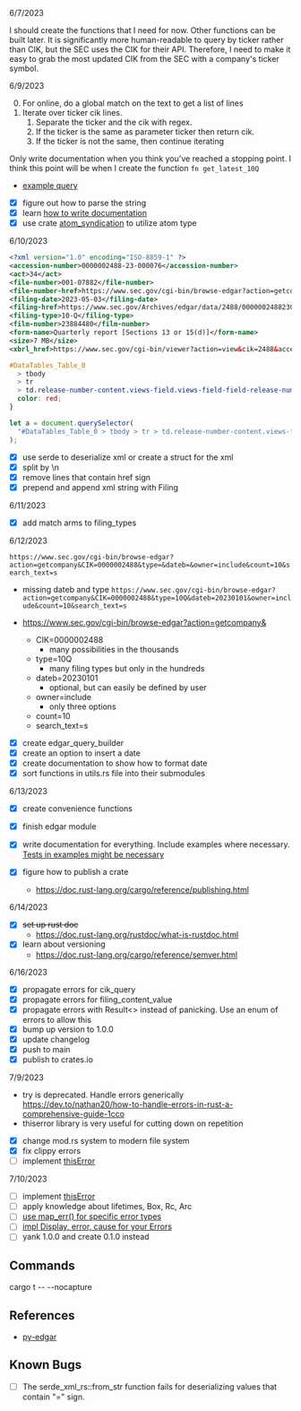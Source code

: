 6/7/2023

I should create the functions that I need for now.
Other functions can be built later.
It is significantly more human-readable to query by ticker rather than CIK, but the SEC uses the CIK for their API. Therefore, I need to make it easy to grab the most updated CIK from the SEC with a company's ticker symbol.

6/9/2023

0. For online, do a global match on the text to get a list of lines
1. Iterate over ticker cik lines.
   1. Separate the ticker and the cik with regex.
   2. If the ticker is the same as parameter ticker then return cik.
   3. If the ticker is not the same, then continue iterating

Only write documentation when you think you've reached a stopping point.
I think this point will be when I create the function `fn get_latest_10Q`

- [example query](https://www.sec.gov/cgi-bin/browse-edgar?action=getcompany&CIK=0000002488&type=10-K&count=10&output=atom)

- [x] figure out how to parse the string
- [x] learn [how to write documentation](https://doc.rust-lang.org/rustdoc/write-documentation/what-to-include.html)
- [x] use crate [atom_syndication](https://crates.io/crates/atom_syndication) to utilize atom type

6/10/2023

```xml
<?xml version="1.0" encoding="ISO-8859-1" ?>
<accession-number>0000002488-23-000076</accession-number>
<act>34</act>
<file-number>001-07882</file-number>
<file-number-href>https://www.sec.gov/cgi-bin/browse-edgar?action=getcompany&filenum=001-07882&owner=include&count=10</file-number-href>
<filing-date>2023-05-03</filing-date>
<filing-href>https://www.sec.gov/Archives/edgar/data/2488/000000248823000076/0000002488-23-000076-index.htm</filing-href>
<filing-type>10-Q</filing-type>
<film-number>23884480</film-number>
<form-name>Quarterly report [Sections 13 or 15(d)]</form-name>
<size>7 MB</size>
<xbrl_href>https://www.sec.gov/cgi-bin/viewer?action=view&cik=2488&accession_number=0000002488-23-000076&xbrl_type=v</xbrl_href>
```

```css
#DataTables_Table_0
  > tbody
  > tr
  > td.release-number-content.views-field.views-field-field-release-number.is-active.sorting_1 {
  color: red;
}
```

```js
let a = document.querySelector(
  "#DataTables_Table_0 > tbody > tr > td.release-number-content.views-field.views-field-field-release-number.is-active.sorting_1"
);
```

- [x] use serde to deserialize xml or create a struct for the xml
- [x] split by \n
- [x] remove lines that contain href sign
- [x] prepend and append xml string with Filing

6/11/2023

- [x] add match arms to filing_types

6/12/2023

`https://www.sec.gov/cgi-bin/browse-edgar?action=getcompany&CIK=0000002488&type=&dateb=&owner=include&count=10&search_text=s`

- missing dateb and type
  `https://www.sec.gov/cgi-bin/browse-edgar?action=getcompany&CIK=0000002488&type=10Q&dateb=20230101&owner=include&count=10&search_text=s`

- https://www.sec.gov/cgi-bin/browse-edgar?action=getcompany&

  - CIK=0000002488
    - many possibilities in the thousands
  - type=10Q
    - many filing types but only in the hundreds
  - dateb=20230101
    - optional, but can easily be defined by user
  - owner=include
    - only three options
  - count=10
  - search_text=s

- [x] create edgar_query_builder
- [x] create an option to insert a date
- [x] create documentation to show how to format date
- [x] sort functions in utils.rs file into their submodules

6/13/2023

- [x] create convenience functions
- [x] finish edgar module

- [x] write documentation for everything. Include examples where necessary. [Tests in examples might be necessary](https://doc.rust-lang.org/rustdoc/write-documentation/documentation-tests.html)
- [x] figure how to publish a crate
  - https://doc.rust-lang.org/cargo/reference/publishing.html

6/14/2023

- [x] ~~set up rust doc~~
  - https://doc.rust-lang.org/rustdoc/what-is-rustdoc.html
- [x] learn about versioning
  - https://doc.rust-lang.org/cargo/reference/semver.html

6/16/2023

- [x] propagate errors for cik_query
- [x] propagate errors for filing_content_value
- [x] propagate errors with Result<> instead of panicking. Use an enum of errors to allow this
- [x] bump up version to 1.0.0
- [x] update changelog
- [x] push to main
- [x] publish to crates.io

7/9/2023

- try is deprecated. Handle errors generically https://dev.to/nathan20/how-to-handle-errors-in-rust-a-comprehensive-guide-1cco
- thiserror library is very useful for cutting down on repetition

- [x] change mod.rs system to modern file system
- [x] fix clippy errors
- [ ] implement [thisError](https://crates.io/crates/thiserror)

7/10/2023

- [ ] implement [thisError](https://crates.io/crates/thiserror)
- [ ] apply knowledge about lifetimes, Box, Rc, Arc
- [ ] [use map_err() for specific error types](https://web.mit.edu/rust-lang_v1.25/arch/amd64_ubuntu1404/share/doc/rust/html/book/first-edition/error-handling.html#defining-your-own-error-type)
- [ ] [impl Display, error, cause for your Errors](https://web.mit.edu/rust-lang_v1.25/arch/amd64_ubuntu1404/share/doc/rust/html/book/first-edition/error-handling.html#the-error-trait)
- [ ] yank 1.0.0 and create 0.1.0 instead

## Commands

cargo t -- --nocapture

## References

- [py-edgar](https://github.com/joeyism/py-edgar/tree/master)

## Known Bugs

- [ ] The serde_xml_rs::from_str function fails for deserializing values that contain "=" sign.
